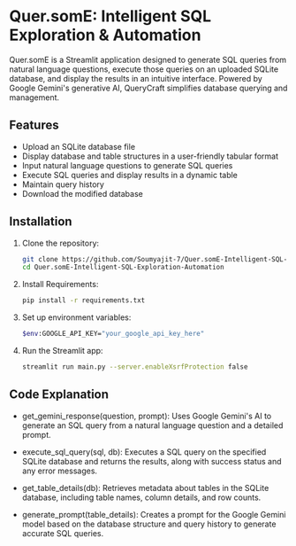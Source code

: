 # Quer.somE: Intelligent SQL Exploration & Automation

Quer.somE is a Streamlit application designed to generate SQL queries from natural language questions, execute those queries on an uploaded SQLite database, and display the results in an intuitive interface. Powered by Google Gemini's generative AI, QueryCraft simplifies database querying and management.

## Features

- Upload an SQLite database file
- Display database and table structures in a user-friendly tabular format
- Input natural language questions to generate SQL queries
- Execute SQL queries and display results in a dynamic table
- Maintain query history
- Download the modified database

## Installation

1. Clone the repository:
   ```bash
   git clone https://github.com/Soumyajit-7/Quer.somE-Intelligent-SQL-Exploration-Automation.git
   cd Quer.somE-Intelligent-SQL-Exploration-Automation

2. Install Requirements:
   ```bash
   pip install -r requirements.txt
   
3. Set up environment variables:
   ```bash
   $env:GOOGLE_API_KEY="your_google_api_key_here"
   
4. Run the Streamlit app:
   ```bash
   streamlit run main.py --server.enableXsrfProtection false


## Code Explanation
 - get_gemini_response(question, prompt): Uses Google Gemini's AI to generate an SQL query from a natural language question and a detailed prompt.

 - execute_sql_query(sql, db): Executes a SQL query on the specified SQLite database and returns the results, along with success status and any error messages.

 - get_table_details(db): Retrieves metadata about tables in the SQLite database, including table names, column details, and row counts.

 - generate_prompt(table_details): Creates a prompt for the Google Gemini model based on the database structure and query history to generate accurate SQL queries.
